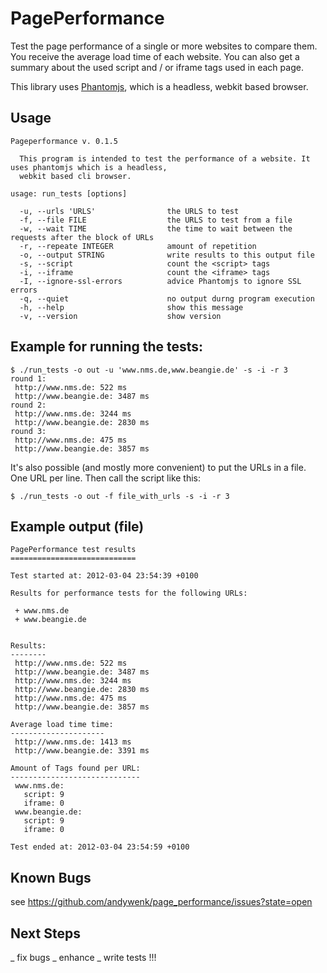 PagePerformance
===============

Test the page performance of a single or more websites to compare them. You receive
the average load time of each website. You can also get a summary about the used script 
and / or iframe tags used in each page. 

This library uses [Phantomjs](http://code.google.com/p/phantomjs/ "Phantomjs"), which is a 
headless, webkit based browser.

Usage
-----

    Pageperformance v. 0.1.5

      This program is intended to test the performance of a website. It uses phantomjs which is a headless,
      webkit based cli browser. 

    usage: run_tests [options]

      -u, --urls 'URLS'                the URLS to test
      -f, --file FILE                  the URLS to test from a file
      -w, --wait TIME                  the time to wait between the requests after the block of URLs
      -r, --repeate INTEGER            amount of repetition
      -o, --output STRING              write results to this output file
      -s, --script                     count the <script> tags
      -i, --iframe                     count the <iframe> tags
      -I, --ignore-ssl-errors          advice Phantomjs to ignore SSL errors
      -q, --quiet                      no output durng program execution
      -h, --help                       show this message
      -v, --version                    show version

Example for running the tests:
------------------------------

    $ ./run_tests -o out -u 'www.nms.de,www.beangie.de' -s -i -r 3
    round 1:
     http://www.nms.de: 522 ms
     http://www.beangie.de: 3487 ms
    round 2:
     http://www.nms.de: 3244 ms
     http://www.beangie.de: 2830 ms
    round 3:
     http://www.nms.de: 475 ms
     http://www.beangie.de: 3857 ms

It's also possible (and mostly more convenient) to put the URLs in a file. One URL per line. Then call
the script like this:

    $ ./run_tests -o out -f file_with_urls -s -i -r 3    

Example output (file)
---------------------

    PagePerformance test results
    ============================

    Test started at: 2012-03-04 23:54:39 +0100

    Results for performance tests for the following URLs:

     + www.nms.de
     + www.beangie.de


    Results:
    --------
     http://www.nms.de: 522 ms
     http://www.beangie.de: 3487 ms
     http://www.nms.de: 3244 ms
     http://www.beangie.de: 2830 ms
     http://www.nms.de: 475 ms
     http://www.beangie.de: 3857 ms

    Average load time time:
    ---------------------
     http://www.nms.de: 1413 ms
     http://www.beangie.de: 3391 ms

    Amount of Tags found per URL:
    -----------------------------
     www.nms.de:
       script: 9
       iframe: 0
     www.beangie.de:
       script: 9
       iframe: 0

    Test ended at: 2012-03-04 23:54:59 +0100

Known Bugs
----------

see https://github.com/andywenk/page_performance/issues?state=open

Next Steps
----------

_ fix bugs
_ enhance
_ write tests !!!



 